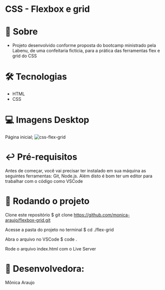 # CSS - Flexbox e grid

# 📓 Sobre
- Projeto desenvolvido conforme proposta do bootcamp ministrado pela Labenu, de uma confeitaria fictícia, para a prática das ferramentas flex e grid do CSS

# 🛠 Tecnologias
- HTML
- CSS

# 💻 Imagens Desktop
Página inicial;
![css-flex-grid](https://user-images.githubusercontent.com/83082558/141523730-ef22daba-182d-48d9-bd82-679c5d017015.png)

# ↩️ Pré-requisitos
Antes de começar, você vai precisar ter instalado em sua máquina as seguintes ferramentas: Git, Node.js. Além disto é bom ter um editor para trabalhar com o código como VSCode

# 🏁 Rodando o projeto
Clone este repositório
$ git clone https://github.com/monica-araujo/flexbox-grid.git

Acesse a pasta do projeto no terminal
$ cd ./flex-grid

Abra o arquivo no VSCode
$ code .

Rode o arquivo index.html com o Live Server

# 👷 Desenvolvedora:
Mônica Araujo
